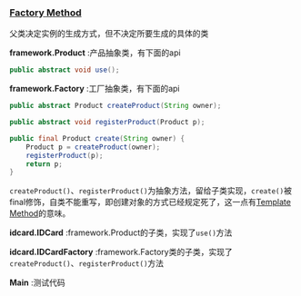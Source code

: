 ### [Factory Method](https://github.com/Andrewpqc/design-patterns/tree/master/factory-method/src) 
父类决定实例的生成方式，但不决定所要生成的具体的类

**framework.Product** :产品抽象类，有下面的api
``` java
public abstract void use();
```

**framework.Factory** :工厂抽象类，有下面的api
``` java
public abstract Product createProduct(String owner);

public abstract void registerProduct(Product p);

public final Product create(String owner) {
    Product p = createProduct(owner);
    registerProduct(p);
    return p;
}
```
`createProduct()`、`registerProduct()`为抽象方法，留给子类实现，`create()`被final修饰，自类不能重写，即创建对象的方式已经规定死了，这一点有[Template Method](https://github.com/Andrewpqc/design-patterns/tree/master/template-method/src)的意味。

**idcard.IDCard** :framework.Product的子类，实现了`use()`方法

**idcard.IDCardFactory** :framework.Factory类的子类，实现了`createProduct()`、`registerProduct()`方法

**Main** :测试代码